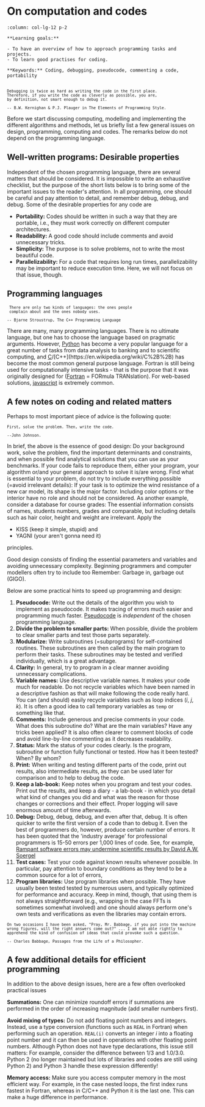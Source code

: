 # On computation and codes

````{panels}
:column: col-lg-12 p-2

**Learning goals:** 

- To have an overview of how to approach programming tasks and projects.
- To learn good practises for coding.

**Keywords:** Coding, debugging, pseudocode, commenting a code, portability


````



<div class="bg-light text-info border border-info">
<small>

```{epigraph}
Debugging is twice as hard as writing the code in the first place. 
Therefore, if you write the code as cleverly as possible, you are, 
by definition, not smart enough to debug it.
    
-- B.W. Kernighan & P.J. Plauger in The Elements of Programming Style.
```
</small>
</div><p></p>

Before we start discussing computing, modelling and implementing the different algorithms and methods, let us briefly list a few general issues on design, programming, computing and codes. The remarks below do not depend on the programming language.

## Well-written programs: Desirable properties 

Independent of the chosen programming language, there are several matters that should be considered. It is impossible to write an exhaustive checklist, but the purpose of the short lists below is to bring some of the important issues to the reader's attention. In all programming, one should be careful and pay attention to detail, and remember debug, debug, and debug. Some of the desirable properties for any code are



- __Portability:__ Codes should be written in such a way that they are portable, i.e., they must work correctly on different computer architectures. 
- __Readability:__ A good code should include comments and avoid unnecessary tricks.
- __Simplicity:__ The purpose is to solve problems, not to write the most beautiful code.
- __Parallelizability:__ For a code that requires long run times,  parallelizability may be important to reduce execution time. Here, we will not focus on that issue, though. 


## Programming languages
   
<div class="bg-light text-info border border-info">
<small>

```{epigraph}
 There are only two kinds of languages: the ones people 
 complain about and the ones nobody uses.

-- Bjarne Stroustrup, The C++ Programming Language     
```
</small>
</div><P></p>

There are many, many programming languages. There is no ultimate language, but one has to choose the language based on pragmatic arguments. However, [Python](https://en.wikipedia.org/wiki/Python_(programming_language)) has become a very popular language for a great number of tasks from data analysis to banking and to scientific computing, and [C](https://en.wikipedia.org/wiki/C_(programming_language))/[C++](https://en.wikipedia.org/wiki/C%2B%2B) has become the most common general purpose language. Fortran is still being used for computationally intensive tasks - that is the purpose that it was originally designed for ([Fortran](https://en.wikipedia.org/wiki/Fortran) = FORmula TRANslation). For web-based solutions, [javascript](https://en.wikipedia.org/wiki/JavaScript) is extremely common. 

    
## A few notes on coding and related matters

Perhaps to most important piece of advice is the following quote:



<div class="bg-light text-info border border-info">
<small>

```{epigraph}
First, solve the problem. Then, write the code.

--John Johnson.
```
</small>
</div><P></p>

In brief, the above is the essence of good design: Do your background work, solve the problem, find the important determinants and constraints, and when possible find analytical solutions that you can use as your benchmarks. If your code fails to reproduce them, either your program, your algorithm or/and your general approach to solve it is/are wrong. Find what is essential to your problem, do not try to include everything possible (=avoid irrelevant details): If your task is to optimize the wind resistance of a new car model, its shape is the major factor. Including color options or the interior have no role and should not be considered. As another example, consider a database for course grades: The essential information consists of names, students numbers, grades and comparable, but including details such as hair color, height and weight are irrelevant. Apply the 

- KISS (keep it simple, stupid) and 
- YAGNI (your aren't gonna need it) 

principles.

Good design consists of finding the essential parameters and variables and avoiding unnecessary complexity. Beginning programmers and computer modellers often try to include too Remember: Garbage in, garbage out (GIGO).   

Below are some practical hints to speed up programming and design: 

1. __Pseudocode:__ Write out the details of the algorithm you wish to implement as pseudocode. It makes tracing of errors much easier and programming much faster. [Pseudocode](https://en.wikipedia.org/wiki/Pseudocode) is *independent* of the chosen programming language. 
1. __Divide the problem to smaller parts:__ When possible, divide the problem to clear smaller parts and test those parts separately.
1. __Modularize:__ Write subroutines (=subprograms) for self-contained routines. These subroutines are then called by the main program to perform their tasks. These subroutines may be tested and verified individually, which is a great advantage. 
1. __Clarity:__ In general, try to program in a clear manner avoiding unnecessary complications. 
1. __Variable names:__ Use descriptive variable names. It makes your code much for readable. Do not recycle variables which have been named in a descriptive fashion as that will make following the code really hard. You can (and should) easily recycle variables such as loop indices (*i*, *j*, *k*). It is often a good idea to call temporary variables as `temp` or something like that. 
1. __Comments:__ Include generous and precise comments in your code. What does this subroutine do? What are the main variables? Have any tricks been applied? It is also often clearer to comment blocks of code and avoid line-by-line commenting as it decreases readability. 
1. __Status:__ Mark the status of your codes clearly. Is the program, subroutine or function fully functional or tested. How has it been tested? When? By whom? 
1. __Print:__ When writing and testing different parts of the code, print out results, also intermediate results, as they can be used later for comparison and to help to debug the code. 
1. __Keep a lab-book:__ Keep notes when you program and test your codes. Print out the results, and keep a diary - a lab-book - in which you detail what kind of changes you did and what was the reason for those changes or corrections and their effect. Proper logging will save enormous amount of time afterwards. 
1. __Debug:__ Debug, debug, debug, and even after that, debug. It is often quicker to write the first version of a code than to debug it. Even the best of programmers do, however, produce certain number of errors. It has been quoted that the 'industry average' for professional programmers is 15-50 errors per 1,000 lines of code. See, for example, [Rampant software errors may undermine scientific results by David A.W. Soergel](https://www.ncbi.nlm.nih.gov/pmc/articles/PMC4629271/)
1. __Test cases:__ Test your code against known results whenever possible. In particular,  pay attention to boundary conditions as they tend to be a common source for a lot of errors,
1. __Program libraries:__ Use program libraries when possible. They have usually been tested tested by numerous users, and typically optimized for performance and accuracy. Keep in mind, though, that using them is not always straightforward (e.g., wrapping in the case FFTs is sometimes somewhat involved) and one should always perform one's own tests and verifications as even the libraries may contain errors. 




<div class="bg-light text-info border border-info">
<small>

```{epigraph}
On two occasions I have been asked, "Pray, Mr. Babbage, if you put into the machine wrong figures, will the right answers come out?" ... I am not able rightly to apprehend the kind of confusion of ideas that could provoke such a question.

-- Charles Babbage, Passages from the Life of a Philosopher.
```
</small></div><p></p>

## A few additional details for efficient programming 


In addition to the above design issues, here are a few often overlooked practical issues

__Summations:__ One can minimize roundoff errors if summations are performed in the order of increasing magnitude (add smaller numbers first). 

__Avoid mixing of types:__ Do not add floating point numbers and integers. Instead,  use a type conversion (functions such as `REAL` in Fortran) when performing such an operation. `REAL(i)` converts an integer *i* into a floating point number and it can then be used in operations with other floating point numbers. Although Python does not have type declarations, this issue still matters: For example, consider the difference between 1/3 and 1.0/3.0. Python 2 (no longer maintained but lots of libraries and codes are still using Python 2) and Python 3 handle these expression differently!

__Memory access:__ Make sure you access computer memory in the most efficient way. For example, in the case nested loops, the first index runs fastest in Fortran, whereas in C/C++ and Python it is the last one. This can make a huge difference in performance. 



